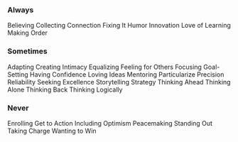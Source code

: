 ### Always
Believing
Collecting
Connection
Fixing It
Humor
Innovation
Love of Learning
Making Order

### Sometimes
Adapting
Creating Intimacy
Equalizing
Feeling for Others
Focusing
Goal-Setting
Having Confidence
Loving Ideas
Mentoring
Particularize
Precision
Reliability
Seeking Excellence
Storytelling
Strategy
Thinking Ahead
Thinking Alone
Thinking Back
Thinking Logically

### Never
Enrolling
Get to Action
Including
Optimism
Peacemaking
Standing Out
Taking Charge
Wanting to Win